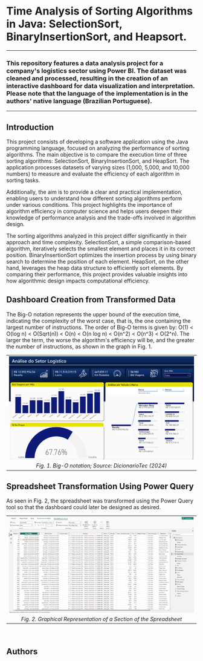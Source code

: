 
# Time Analysis of Sorting Algorithms in Java: SelectionSort, BinaryInsertionSort, and Heapsort.
----

### This repository features a data analysis project for a company's logistics sector using Power BI. The dataset was cleaned and processed, resulting in the creation of an interactive dashboard for data visualization and interpretation. Please note that the language of the implementation is in the authors' native language (Brazilian Portuguese).
----

## Introduction
  This project consists of developing a software application using the Java programming language, focused on analyzing the performance of sorting algorithms. The main objective is to compare the execution time of three sorting algorithms: SelectionSort, BinaryInsertionSort, and HeapSort. The application processes datasets of varying sizes (1,000, 5,000, and 10,000 numbers) to measure and evaluate the efficiency of each algorithm in sorting tasks.

Additionally, the aim is to provide a clear and practical implementation, enabling users to understand how different sorting algorithms perform under various conditions. This project highlights the importance of algorithm efficiency in computer science and helps users deepen their knowledge of performance analysis and the trade-offs involved in algorithm design.

The sorting algorithms analyzed in this project differ significantly in their approach and time complexity. SelectionSort, a simple comparison-based algorithm, iteratively selects the smallest element and places it in its correct position. BinaryInsertionSort optimizes the insertion process by using binary search to determine the position of each element. HeapSort, on the other hand, leverages the heap data structure to efficiently sort elements. By comparing their performance, this project provides valuable insights into how algorithmic design impacts computational efficiency.

## Dashboard Creation from Transformed Data
  The Big-O notation represents the upper bound of the execution time, indicating the complexity of the worst case, that is, the one containing the largest number of instructions. The order of Big-O terms is given by: O(1) < O(log n) < O(Sqrt(n)) < O(n) < O(n log n) < O(n^2) < O(n^3) < O(2^n). The larger the term, the worse the algorithm's efficiency will be, and the greater the number of instructions, as shown in the graph in Fig. 1.

<table align="center">
  <tr>
    <td align="center">
      <img src='/Images/Image 1.png' width="1000">
    </td>
  </tr>
  <tr>
    <td align="center">
      <em>Fig. 1. Big-O notation;
      Source: DicionarioTec (2024)</em>
    </td>
  </tr>
</table>

## Spreadsheet Transformation Using Power Query
  As seen in Fig. 2, the spreadsheet was transformed using the Power Query tool so that the dashboard could later be designed as desired.
  
<table align="center">
  <tr>
    <td align="center">
      <img src='/Images/Image 2.png' width="1000">
    </td>
  </tr>
  <tr>
    <td align="center">
      <em>Fig. 2. Graphical Representation of a Section of the Spreadsheet </em>
    </td>
  </tr>
</table>
<br>

## Authors
